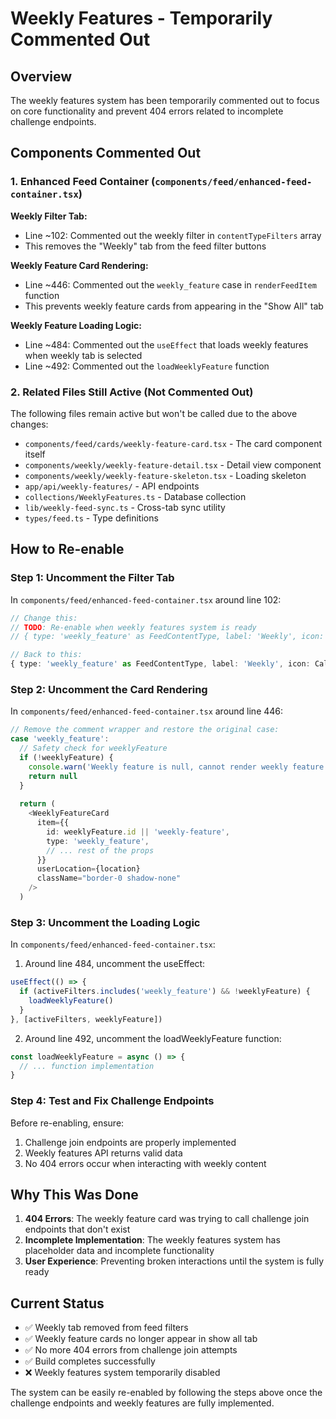 # Weekly Features - Temporarily Commented Out

## Overview
The weekly features system has been temporarily commented out to focus on core functionality and prevent 404 errors related to incomplete challenge endpoints.

## Components Commented Out

### 1. Enhanced Feed Container (`components/feed/enhanced-feed-container.tsx`)

**Weekly Filter Tab:**
- Line ~102: Commented out the weekly filter in `contentTypeFilters` array
- This removes the "Weekly" tab from the feed filter buttons

**Weekly Feature Card Rendering:**
- Line ~446: Commented out the `weekly_feature` case in `renderFeedItem` function
- This prevents weekly feature cards from appearing in the "Show All" tab

**Weekly Feature Loading Logic:**
- Line ~484: Commented out the `useEffect` that loads weekly features when weekly tab is selected
- Line ~492: Commented out the `loadWeeklyFeature` function

### 2. Related Files Still Active (Not Commented Out)

The following files remain active but won't be called due to the above changes:
- `components/feed/cards/weekly-feature-card.tsx` - The card component itself
- `components/weekly/weekly-feature-detail.tsx` - Detail view component
- `components/weekly/weekly-feature-skeleton.tsx` - Loading skeleton
- `app/api/weekly-features/` - API endpoints
- `collections/WeeklyFeatures.ts` - Database collection
- `lib/weekly-feed-sync.ts` - Cross-tab sync utility
- `types/feed.ts` - Type definitions

## How to Re-enable

### Step 1: Uncomment the Filter Tab
In `components/feed/enhanced-feed-container.tsx` around line 102:
```typescript
// Change this:
// TODO: Re-enable when weekly features system is ready
// { type: 'weekly_feature' as FeedContentType, label: 'Weekly', icon: Calendar, color: 'bg-orange-100 text-orange-700', description: 'Curated weekly content' }

// Back to this:
{ type: 'weekly_feature' as FeedContentType, label: 'Weekly', icon: Calendar, color: 'bg-orange-100 text-orange-700', description: 'Curated weekly content' }
```

### Step 2: Uncomment the Card Rendering
In `components/feed/enhanced-feed-container.tsx` around line 446:
```typescript
// Remove the comment wrapper and restore the original case:
case 'weekly_feature':
  // Safety check for weeklyFeature
  if (!weeklyFeature) {
    console.warn('Weekly feature is null, cannot render weekly feature item')
    return null
  }
  
  return (
    <WeeklyFeatureCard
      item={{
        id: weeklyFeature.id || 'weekly-feature',
        type: 'weekly_feature',
        // ... rest of the props
      }}
      userLocation={location}
      className="border-0 shadow-none"
    />
  )
```

### Step 3: Uncomment the Loading Logic
In `components/feed/enhanced-feed-container.tsx`:

1. Around line 484, uncomment the useEffect:
```typescript
useEffect(() => {
  if (activeFilters.includes('weekly_feature') && !weeklyFeature) {
    loadWeeklyFeature()
  }
}, [activeFilters, weeklyFeature])
```

2. Around line 492, uncomment the loadWeeklyFeature function:
```typescript
const loadWeeklyFeature = async () => {
  // ... function implementation
}
```

### Step 4: Test and Fix Challenge Endpoints
Before re-enabling, ensure:
1. Challenge join endpoints are properly implemented
2. Weekly features API returns valid data
3. No 404 errors occur when interacting with weekly content

## Why This Was Done

1. **404 Errors**: The weekly feature card was trying to call challenge join endpoints that don't exist
2. **Incomplete Implementation**: The weekly features system has placeholder data and incomplete functionality
3. **User Experience**: Preventing broken interactions until the system is fully ready

## Current Status

- ✅ Weekly tab removed from feed filters
- ✅ Weekly feature cards no longer appear in show all tab
- ✅ No more 404 errors from challenge join attempts
- ✅ Build completes successfully
- ❌ Weekly features system temporarily disabled

The system can be easily re-enabled by following the steps above once the challenge endpoints and weekly features are fully implemented. 